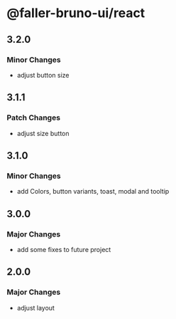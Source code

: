 # @faller-bruno-ui/react

## 3.2.0

### Minor Changes

- adjust button size

## 3.1.1

### Patch Changes

- adjust size button

## 3.1.0

### Minor Changes

- add Colors, button variants, toast, modal and tooltip

## 3.0.0

### Major Changes

- add some fixes to future project

## 2.0.0

### Major Changes

- adjust layout
